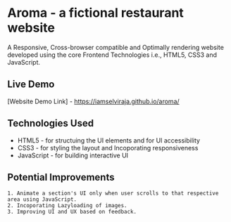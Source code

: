 # Aroma - a fictional restaurant website

A Responsive, Cross-browser compatible and Optimally rendering website developed using the core Frontend Technologies i.e., HTML5, CSS3 and JavaScript. 

## Live Demo
[Website Demo Link] - https://iamselviraja.github.io/aroma/

## Technologies Used
* HTML5 - for structuing the UI elements and for UI accessibility
* CSS3 - for styling the layout and Incoporating responsiveness
* JavaScript - for building interactive UI

## Potential Improvements
    1. Animate a section's UI only when user scrolls to that respective area using JavaScript.
    2. Incoporating Lazyloading of images.
    3. Improving UI and UX based on feedback.
